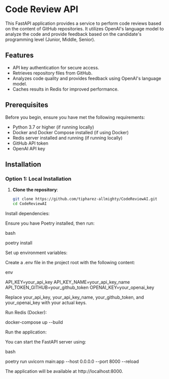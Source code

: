 # Code Review API

This FastAPI application provides a service to perform code reviews based on the content of GitHub repositories. It utilizes OpenAI's language model to analyze the code and provide feedback based on the candidate's programming level (Junior, Middle, Senior).

## Features

- API key authentication for secure access.
- Retrieves repository files from GitHub.
- Analyzes code quality and provides feedback using OpenAI's language model.
- Caches results in Redis for improved performance.

## Prerequisites

Before you begin, ensure you have met the following requirements:

- Python 3.7 or higher (if running locally)
- Docker and Docker Compose installed (if using Docker)
- Redis server installed and running (if running locally)
- GitHub API token
- OpenAI API key

## Installation

### Option 1: Local Installation

1. **Clone the repository**:

   ```bash
   git clone https://github.com/tipharez-allmighty/CodeReviewAI.git
   cd CodeReviewAI
Install dependencies:

Ensure you have Poetry installed, then run:

bash

poetry install

Set up environment variables:

Create a .env file in the project root with the following content:

env

API_KEY=your_api_key
API_KEY_NAME=your_api_key_name
API_TOKEN_GITHUB=your_github_token
OPENAI_KEY=your_openai_key

Replace your_api_key, your_api_key_name, your_github_token, and your_openai_key with your actual keys.

Run Redis (Docker):

docker-compose up --build

Run the application:

You can start the FastAPI server using:

bash

poetry run uvicorn main:app --host 0.0.0.0 --port 8000 --reload

The application will be available at http://localhost:8000.

